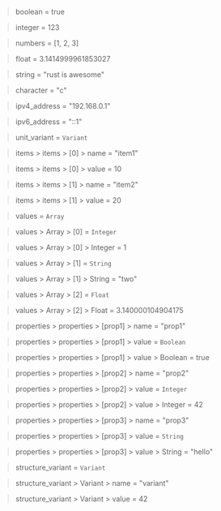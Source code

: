 > boolean = true

> integer = 123

> numbers = [1, 2, 3]

> float = 3.1414999961853027

> string = "rust is awesome"

> character = "c"

> ipv4_address = "192.168.0.1"

> ipv6_address = "::1"

> unit_variant = `Variant`

> items > items > [0] > name = "item1"

> items > items > [0] > value = 10

> items > items > [1] > name = "item2"

> items > items > [1] > value = 20

> values = `Array`

> values > Array > [0] = `Integer`

> values > Array > [0] > Integer = 1

> values > Array > [1] = `String`

> values > Array > [1] > String = "two"

> values > Array > [2] = `Float`

> values > Array > [2] > Float = 3.140000104904175

> properties > properties > [prop1] > name = "prop1"

> properties > properties > [prop1] > value = `Boolean`

> properties > properties > [prop1] > value > Boolean = true

> properties > properties > [prop2] > name = "prop2"

> properties > properties > [prop2] > value = `Integer`

> properties > properties > [prop2] > value > Integer = 42

> properties > properties > [prop3] > name = "prop3"

> properties > properties > [prop3] > value = `String`

> properties > properties > [prop3] > value > String = "hello"

> structure_variant = `Variant`

> structure_variant > Variant > name = "variant"

> structure_variant > Variant > value = 42